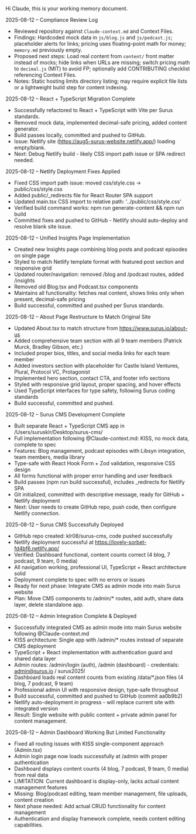 Hi Claude, this is your working memory document.

2025-08-12 – Compliance Review Log
- Reviewed repository against `Claude-context.md` and Context Files.
- Findings: Hardcoded mock data in `js/blog.js` and `js/podcast.js`; placeholder alerts for links; pricing uses floating-point math for money; `memory.md` previously empty.
- Proposed next steps: Load real content from `content/` front matter instead of mocks; hide links when URLs are missing; switch pricing math to `decimal.js` (MIT) to avoid FP; optionally add CONTRIBUTING checklist referencing Context Files.
- Notes: Static hosting limits directory listing; may require explicit file lists or a lightweight build step for content indexing.

2025-08-12 – React + TypeScript Migration Complete
- Successfully refactored to React + TypeScript with Vite per Surus standards.
- Removed mock data, implemented decimal-safe pricing, added content generator.
- Build passes locally, committed and pushed to GitHub.
- Issue: Netlify site (https://aug5-surus-website.netlify.app/) loading empty/blank.
- Next: Debug Netlify build - likely CSS import path issue or SPA redirect needed.

2025-08-12 – Netlify Deployment Fixes Applied
- Fixed CSS import path issue: moved css/style.css → public/css/style.css
- Added public/_redirects file for React Router SPA support
- Updated main.tsx CSS import to relative path: '../public/css/style.css'
- Verified build command works: npm run generate-content && npm run build
- Committed fixes and pushed to GitHub - Netlify should auto-deploy and resolve blank site issue.

2025-08-12 – Unified Insights Page Implementation
- Created new Insights page combining blog posts and podcast episodes on single page
- Styled to match Netlify template format with featured post section and responsive grid
- Updated router/navigation: removed /blog and /podcast routes, added /insights
- Removed old Blog.tsx and Podcast.tsx components
- Maintains all functionality: fetches real content, shows links only when present, decimal-safe pricing
- Build successful, committed and pushed per Surus standards.

2025-08-12 – About Page Restructure to Match Original Site
- Updated About.tsx to match structure from https://www.surus.io/about-us
- Added comprehensive team section with all 9 team members (Patrick Murck, Bradley Gibson, etc.)
- Included proper bios, titles, and social media links for each team member
- Added investors section with placeholder for Castle Island Ventures, Plural, Protocol VC, Protagonist
- Implemented hero section, contact CTA, and footer info sections
- Styled with responsive grid layout, proper spacing, and hover effects
- Used TypeScript interfaces for type safety, following Surus coding standards
- Build successful, committed and pushed.

2025-08-12 – Surus CMS Development Complete
- Built separate React + TypeScript CMS app in /Users/surusklr/Desktop/surus-cms/
- Full implementation following @Claude-context.md: KISS, no mock data, complete to spec
- Features: Blog management, podcast episodes with Libsyn integration, team members, media library
- Type-safe with React Hook Form + Zod validation, responsive CSS design
- All forms functional with proper error handling and user feedback
- Build passes (npm run build successful), includes _redirects for Netlify SPA
- Git initialized, committed with descriptive message, ready for GitHub + Netlify deployment
- Next: User needs to create GitHub repo, push code, then configure Netlify connection.

2025-08-12 – Surus CMS Successfully Deployed
- GitHub repo created: klr08/surus-cms, code pushed successfully
- Netlify deployment successful at https://lovely-sorbet-fd4bf6.netlify.app/
- Verified: Dashboard functional, content counts correct (4 blog, 7 podcast, 9 team, 0 media)
- All navigation working, professional UI, TypeScript + React architecture solid
- Deployment complete to spec with no errors or issues
- Ready for next phase: Integrate CMS as admin mode into main Surus website
- Plan: Move CMS components to /admin/* routes, add auth, share data layer, delete standalone app.

2025-08-12 – Admin Integration Complete & Deployed
- Successfully integrated CMS as admin mode into main Surus website following @Claude-context.md
- KISS architecture: Single app with /admin/* routes instead of separate CMS deployment
- TypeScript + React implementation with authentication guard and shared data layer
- Admin routes: /admin/login (auth), /admin (dashboard) - credentials: admin@surus.io / surus2025!
- Dashboard loads real content counts from existing /data/*.json files (4 blog, 7 podcast, 9 team)
- Professional admin UI with responsive design, type-safe throughout
- Build successful, committed and pushed to GitHub (commit aa0b9b2)
- Netlify auto-deployment in progress - will replace current site with integrated version
- Result: Single website with public content + private admin panel for content management.

2025-08-12 – Admin Dashboard Working But Limited Functionality
- Fixed all routing issues with KISS single-component approach (Admin.tsx)
- Admin login page now loads successfully at /admin with proper authentication
- Dashboard displays content counts (4 blog, 7 podcast, 9 team, 0 media) from real data
- LIMITATION: Current dashboard is display-only, lacks actual content management features
- Missing: Blog/podcast editing, team member management, file uploads, content creation
- Next phase needed: Add actual CRUD functionality for content management
- Authentication and display framework complete, needs content editing capabilities.
